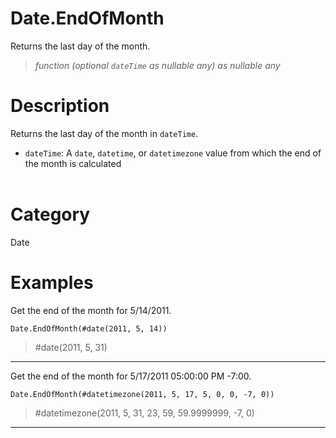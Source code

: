 ﻿# Date.EndOfMonth
Returns the last day of the month.
> _function (optional <code>dateTime</code> as nullable any) as nullable any_
# Description 
Returns the last day of the month in <code>dateTime</code>.
      <ul>
        <li><code>dateTime</code>: A <code>date</code>, <code>datetime</code>, or <code>datetimezone</code> value from which the end of the month is calculated</li>       
      </ul>

# Category 
Date
# Examples 
Get the end of the month for 5/14/2011.
```
Date.EndOfMonth(#date(2011, 5, 14))
```
> #date(2011, 5, 31)
***
Get the end of the month for 5/17/2011 05:00:00 PM -7:00.
```
Date.EndOfMonth(#datetimezone(2011, 5, 17, 5, 0, 0, -7, 0))
```
> #datetimezone(2011, 5, 31, 23, 59, 59.9999999, -7, 0)
***
